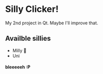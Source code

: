 # Silly Clicker!

My 2nd project in Qt. Maybe I'll improve that.

## Availble sillies 
- Milly 👅
- Uni


#### bleeeeeh :P